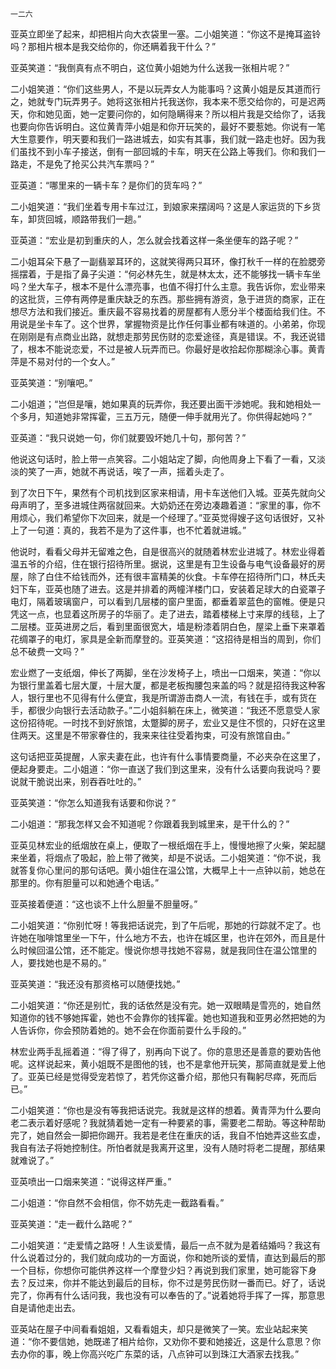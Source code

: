     一二六 

   亚英立即坐了起来，却把相片向大衣袋里一塞。二小姐笑道：“你这不是掩耳盗铃吗？那相片根本是我交给你的，你还瞒着我干什么？”

   亚英笑道：“我倒真有点不明白，这位黄小姐她为什么送我一张相片呢？”

   二小姐笑道：“你们这些男人，不是以玩弄女人为能事吗？这黄小姐是反其道而行之，她就专门玩弄男子。她将这张相片托我送你，我本来不愿交给你的，可是迟两天，你和她见面，她一定要问你的，如何隐瞒得来？所以相片我是交给你了，话我也要向你告诉明白。这位黄青萍小姐是和你开玩笑的，最好不要惹她。你说有一笔大生意要作，明天要和我们一路进城去，如实有其事，我们就一路走也好。因为我们虽找不到小车子接送，倒有一部回城的卡车，明天在公路上等我们。你和我们一路走，不是免了抢买公共汽车票吗？”

   亚英道：“哪里来的一辆卡车？是你们的货车吗？”

   二小姐笑道：“我们坐着专用卡车过江，到娘家来摆阔吗？这是人家运货的下乡货车，卸货回城，顺路带我们一趟。”

   亚英道：“宏业是初到重庆的人，怎么就会找着这样一条坐便车的路子呢？”

   二小姐耳朵下悬了一副翡翠耳环的，这就笑得两只耳环，像打秋千一样的在脸腮旁摇摆着，于是指了鼻子尖道：“何必林先生，就是林太太，还不能够找一辆卡车坐吗？坐大车子，根本不是什么漂亮事，也值不得打什么主意。我告诉你，宏业带来的这批货，三停有两停是重庆缺乏的东西。那些拥有游资，急于进货的商家，正在想尽方法和我们接近。重庆最不容易找着的房屋都有人愿分半个楼面给我们住。不用说是坐卡车了。这个世界，掌握物资是比作任何事业都有味道的。小弟弟，你现在刚刚是有点商业出路，就想走那劳民伤财的恋爱途径，真是错误。不，我还说错了，根本不能说恋爱，不过是被人玩弄而已。你最好是收拾起你那糊涂心事。黄青萍是不易对付的一个女人。”

   亚英笑道：“别嚷吧。”

   二小姐道；“岂但是嚷，她如果真的玩弄你，我还要出面干涉她呢。我和她相处一个多月，知道她非常挥霍，三五万元，随便一伸手就用光了。你供得起她吗？”

   亚英道：“我只说她一句，你们就要毁坏她几十句，那何苦？”

   他说这句话时，脸上带一点笑容。二小姐站定了脚，向他周身上下看了一看，又淡淡的笑了一声，她就不再说话，唉了一声，摇着头走了。

   到了次日下午，果然有个司机找到区家来相请，用卡车送他们入城。亚英先就向父母声明了，至多进城住两宿就回来。大奶奶还在旁边凑趣着道：“家里的事，你不用烦心，我们希望你下次回来，就是一个经理了。”亚英觉得嫂子这句话很好，又补上了一句道：真的，我若不是为了这件事，也不忙着就进城。”

   他说时，看看父母并无留难之色，自是很高兴的就随着林宏业进城了。林宏业得着温五爷的介绍，住在银行招待所里。据说，这里是有卫生设备与电气设备最好的房屋，除了白住不给钱而外，还有很丰富精美的伙食。卡车停在招待所门口，林氏夫妇下车，亚英也随了进去。这是并排着的两幢洋楼门口，安装着足球大的白瓷罩子电灯，隔着玻璃窗户，可以看到几层楼的窗户里面，都垂着翠蓝色的窗帷。便是只凭这一点，也显着这所房子的华丽了。走了进去，踏着楼梯上寸来厚的线毯，上了二层楼。亚英进房之后，看到里面很宽大，墙是粉漆着阴白色，屋梁上垂下来罩着花绸罩子的电灯，家具是全新而摩登的。亚英笑道：“这招待是相当的周到，你们总不破费一文吗？”

   宏业燃了一支纸烟，伸长了两脚，坐在沙发椅子上，喷出一口烟来，笑道：“你以为银行里盖着七层大厦，十层大厦，都是老板掏腰包来盖的吗？就是招待我这种客人，银行里也不见得有什么便宜，我是所谓游击商人一流，有钱在手，或有货在手，都很少向银行去活动款子。”二小姐斜躺在床上，微笑道：“我还不愿意受人家这份招待呢。一时找不到好旅馆，太蹩脚的房子，宏业又是住不惯的，只好在这里住两天。这里是不带家眷住的，我来来往往受着拘束，可没有旅馆自由。”

   这句话把亚英提醒，人家夫妻在此，也许有什么事情要商量，不必夹杂在这里了，便起身要走。二小姐道：“你一直送了我们到这里来，没有什么话要向我说吗？要说就干脆说出来，别吞吞吐吐的。”

   亚英笑道：“你怎么知道我有话要和你说？”

   二小姐道：“那我怎样又会不知道呢？你跟着我到城里来，是干什么的？”

   亚英见林宏业的纸烟放在桌上，便取了一根纸烟在手上，慢慢地擦了火柴，架起腿来坐着，将烟点了吸起，脸上带了微笑，却是不说话。二小姐笑道：“你不说，我就答复你心里问的那句话吧。黄小姐住在温公馆，大概早上十一点钟以前，她总在那里的。你有胆量可以和她通个电话。”

   亚英接着便道：“这也谈不上什么胆量不胆量呀。”

   二小姐笑道：“你别忙呀！等我把话说完，到了午后呢，那她的行踪就不定了。也许她在咖啡馆里坐一下午，什么地方不去，也许在城区里，也许在郊外，而且是什么时候回温公馆，还不能定。慢说你想寻找她不容易，就是我同住在温公馆里的人，要找她也是不易的。”

   亚英笑道：“我还没有那资格可以随便找她。”

   二小姐笑道：“你还是别忙，我的话依然是没有完。她一双眼睛是雪亮的，她自然知道你的钱不够她挥霍，她也不会靠你的钱挥霍。她也知道我和亚男必然把她的为人告诉你，你会预防着她的。她不会在你面前耍什么手段的。”

   林宏业两手乱摇着道：“得了得了，别再向下说了。你的意思还是善意的要劝告他呢。这样说起来，黄小姐既不是图他的钱，也不是拿他开玩笑，那简直就是爱上他了。亚英已经是觉得受宠若惊了，若凭你这番介绍，那他只有鞠躬尽瘁，死而后已。”

   二小姐笑道：“你也是没有等我把话说完。我就是这样的想着。黄青萍为什么要向老二表示着好感呢？我就猜着她一定有一种要紧的事，需要老二帮助。等这种帮助完了，她自然会一脚把你踢开。我若是老住在重庆的话，我自不怕她弄这些玄虚，我自有法子将她控制住。所怕者就是我离开这里，没有人随时将老二提醒，那结果就难说了。”

   亚英喷出一口烟来笑道：“说得这样严重。”

   二小姐道：“你自然不会相信，你不妨先走一截路看看。”

   亚英笑道：“走一截什么路呢？”

   二小姐笑道：“走爱情之路呀！人生谈爱情，最后一点不就为是着结婚吗？我这有什么说着过分的，我们就向成功的一方面说，你和她所谈的爱情，直达到最后的那一个目标，你想你可能供养这样一个摩登少妇？再说到我们家里，她可能容下身去？反过来，你并不能达到最后的目标，你不过是劳民伤财一番而已。好了，话说完了，你再有什么话问我，我也没有可以奉告的了。”说着她将手挥了一挥，那意思自是请他走出去。

   亚英站在屋子中间看看姐姐，又看看姐夫，却只是微笑了一笑。宏业站起来笑道：“你不要信她，她既递了相片给你，又劝你不要和她接近，这是什么意思？你去办你的事，晚上你高兴吃广东菜的话，八点钟可以到珠江大酒家去找我。”

